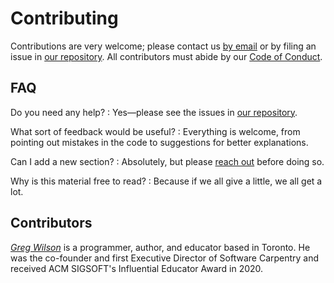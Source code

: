 # Contributing

Contributions are very welcome;
please contact us [by email][email] or by filing an issue in [our repository][repo].
All contributors must abide by our [Code of Conduct](./CODE_OF_CONDUCT.md).

## FAQ

Do you need any help?
:   Yes—please see the issues in [our repository][repo].

What sort of feedback would be useful?
:   Everything is welcome,
    from pointing out mistakes in the code to suggestions for better explanations.

Can I add a new section?
:   Absolutely, but please [reach out][email] before doing so.

Why is this material free to read?
:   Because if we all give a little, we all get a lot.

## Contributors

[*Greg Wilson*][wilson-greg] is a programmer, author, and educator based in Toronto.
He was the co-founder and first Executive Director of Software Carpentry
and received ACM SIGSOFT's Influential Educator Award in 2020.

[email]: mailto:gvwilson@third-bit.com
[repo]: https://github.com/gvwilson/wp4ds
[wilson-greg]: https://third-bit.com/
